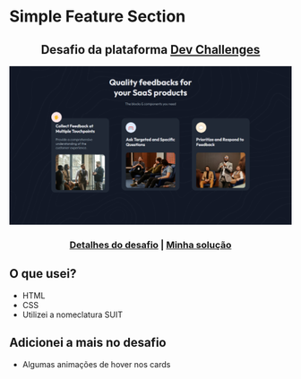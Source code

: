 # Simple Feature Section
 
<div  align="center">
  <h2>Desafio da plataforma <a href="https://devchallenges.io/" target="_blank">Dev Challenges</a></h2>
</div>

<div align="center">
  
  <img src="img/preview.png" width="700px">
  
</div>


<div align="center">
  <h3>
    <a href="https://devchallenges.io/challenge/simple-feature-section-challenge" target="_blank">Detalhes do desafio</a>
    <span>|</span>
    <a href="https://kahsr.github.io/devchallenges/simple-feature-section/" target="_blank">Minha solução</a>
  </h3>
</div>

## O que usei?
- HTML
- CSS
- Utilizei a nomeclatura SUIT

 ## Adicionei a mais no desafio 

- Algumas animações de hover nos cards
